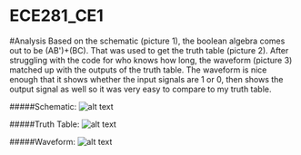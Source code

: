 ECE281_CE1
==========

#Analysis
  Based on the schematic (picture 1), the boolean algebra comes out to be (AB')+(BC).  That was used to get the truth table (picture 2).  After struggling with the code for who knows how long, the waveform (picture 3) matched up with the outputs of the truth table.
  The waveform is nice enough that it shows whether the input signals are 1 or 0, then shows the output signal as well so it was very easy to compare to my truth table.


#####Schematic:
![alt text](https://raw2.github.com/NathanRuprecht/ECE281_CE1/master/schematic.png "Schematic")


#####Truth Table:
![alt text](https://raw2.github.com/NathanRuprecht/ECE281_CE1/master/truth_table.png "Truth Table")


#####Waveform:
![alt text](https://raw2.github.com/NathanRuprecht/ECE281_CE1/master/it_works.png "Testbench Waveform")

